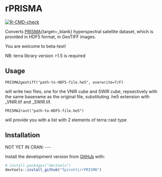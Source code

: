# rPRISMA  
  <!-- badges: start -->
  [![R-CMD-check](https://github.com/fpirotti/rPRISMA/workflows/R-CMD-check/badge.svg)](https://github.com/fpirotti/rPRISMA/actions)
  <!-- badges: end -->
Converts [PRISMA](https://earth.esa.int/web/eoportal/satellite-missions/p/prisma-hyperspectral){target=_blank} hyperspectral satellite dataset, which is provided in HDF5 format, in GeoTIFF images.

You are welcome to beta-test!

NB: terra library version >1.5 is required

## Usage

    PRISMA2geotiff("path-to-HDF5-file.he5", overwrite=T/F) 

will write two files, one for the VNIR cube and SWIR  cube, repsectively with the same basename as the original file, substituting .he5 extension with _VNIR.tif and _SWIR.tif.   

    PRISMA2rast("path-to-HDF5-file.he5")  
    
will provide you with a list with 2 elements of terra::rast type

## Installation    

NOT YET IN CRAN: ---

Install the development version from [GitHub](https://github.com/) with:

``` r
# install.packages("devtools")
devtools::install_github("fpirotti/rPRISMA")
```
